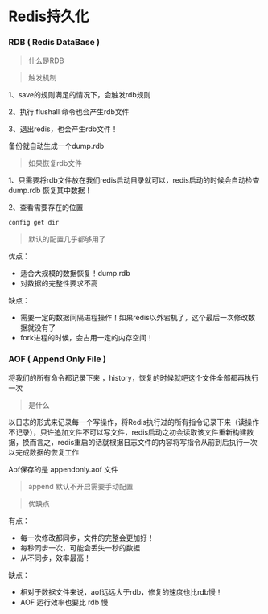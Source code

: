 # Redis持久化

### RDB ( Redis DataBase )

> 什么是RDB





> 触发机制

1、save的规则满足的情况下，会触发rdb规则

2、执行 flushall 命令也会产生rdb文件

3、退出redis，也会产生rdb文件！

备份就自动生成一个dump.rdb

> 如果恢复rdb文件

1、只需要将rdb文件放在我们redis启动目录就可以，redis启动的时候会自动检查dump.rdb 恢复其中数据！

2、查看需要存在的位置

```bash
config get dir
```

> 默认的配置几乎都够用了

优点：

- 适合大规模的数据恢复！dump.rdb
- 对数据的完整性要求不高

缺点：

- 需要一定的数据间隔进程操作！如果redis以外宕机了，这个最后一次修改数据就没有了
- fork进程的时候，会占用一定的内存空间！





### AOF  ( Append Only File )

将我们的所有命令都记录下来 ，history，恢复的时候就吧这个文件全部都再执行一次

> 是什么

以日志的形式来记录每一个写操作，将Redis执行过的所有指令记录下来（读操作不记录），只许追加文件不可以写文件，redis启动之初会读取该文件重新构建数据，换而言之，redis重启的话就根据日志文件的内容将写指令从前到后执行一次以完成数据的恢复工作

Aof保存的是 appendonly.aof 文件

> append 默认不开启需要手动配置



> 优缺点

有点：

- 每一次修改都同步，文件的完整会更加好！
- 每秒同步一次，可能会丢失一秒的数据
- 从不同步，效率最高！

缺点：

- 相对于数据文件来说，aof远远大于rdb，修复的速度也比rdb慢！
- AOF 运行效率也要比 rdb 慢













